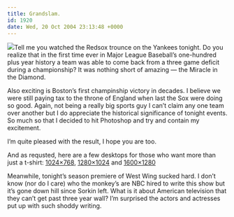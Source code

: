 ```yaml
---
title: Grandslam.
id: 1920
date: Wed, 20 Oct 2004 23:13:48 +0000
---
```


[![](https://www.airbagindustries.com/bucket/johnny.jpg)](http://www.cafepress.com/3gamedeficit)Tell me you watched the Redsox trounce on the Yankees tonight. Do you realize that in the first time ever in Major League Baseball’s one-hundred plus year history a team was able to come back from a three game deficit during a championship? It was nothing short of amazing — the Miracle in the Diamond.  

Also exciting is Boston’s first champinship victory in decades. I believe we were still paying tax to the throne of England when last the Sox were doing so good. Again, not being a really big sports guy I can’t claim any one team over another but I do appreciate the historical significance of tonight events. So much so that I decided to hit Photoshop and try and contain my excitement.  

I’m quite pleased with the result, I hope you are too.  

And as requsted, here are a few desktops for those who want more than just a t-shirt: [1024×768](https://www.airbagindustries.com/bucket/grandslam_1024x768.jpg), [1280×1024](https://www.airbagindustries.com/bucket/grandslam_1280x1024.jpg) and [1600×1280](https://www.airbagindustries.com/bucket/grandslam_1600x1280.jpg)  

Meanwhile, tonight’s season premiere of West Wing sucked hard. I don’t know (nor do I care) who the monkey’s are <span class="caps">NBC</span> hired to write this show but it’s gone down hill since Sorkin left. What is it about American television that they can’t get past three year wall? I’m surprised the actors and actresses put up with such shoddy writing.





